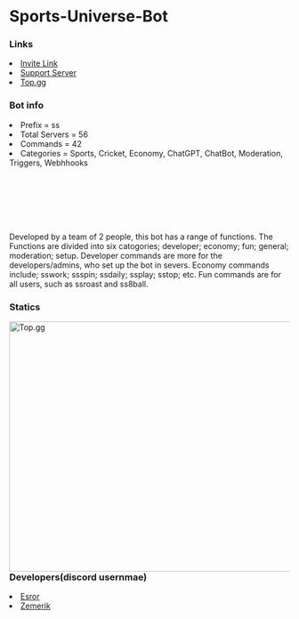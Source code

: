 # Sports-Universe-Bot

<h3>Links</h3>
<li><a href = "https://discord.com/api/oauth2/authorize?client_id=1119542429201211432&permissions=1942130601207&scope=bot">Invite Link</a></li>
<li><a href = "https://discord.gg/THJhePHaH7">Support Server</a></li>
<li><a href = "https://top.gg/bot/1119542429201211432">Top.gg</a></li>
<h3>Bot info</h3>
<li>Prefix = ss</li>
<li>Total Servers = 56</li>
<li>Commands = 42</li>
<li>Categories = Sports, Cricket, Economy, ChatGPT, ChatBot, Moderation, Triggers, Webhhooks</li>
<br>
<br>
<br>
</br>
</br>
</br>
<p>Developed by a team of 2 people, this bot has a range of functions. The Functions are divided into six catogories; developer; economy; fun; general; moderation; setup. Developer commands are more for the developers/admins, who set up the bot in severs. Economy commands include; sswork; ssspin; ssdaily; ssplay; sstop; etc. Fun commands are for all users, such as ssroast and ss8ball. </p>
<h3> Statics</h3>
<img src = "https://cdn.discordapp.com/attachments/1062477574841831594/1143059537910304828/Screenshot_467.png" style = "width:700px;height:450px" alt = "Top.gg" align = "left">
<br>
<br>
<br>
<br>
<br>
<br>
<br>
<br>
<br>
<br>
</br>
</br>
</br>
</br>
</br>
</br>
</br>
</br>
</br>
</br>
<h3>Developers(discord usernmae)</h3>
<li><a href = "https://discord.com/users/665181723276869655">Esror</a></li>
<li><a href = "https://discord.com/users/1018816958587748383">Zemerik</a></li>
